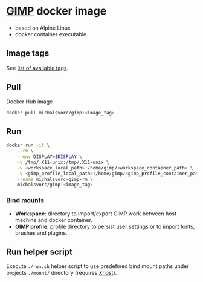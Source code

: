 # [GIMP](https://www.gimp.org/) docker image
- based on Alpine Linux
- docker container executable

## Image tags
See [list of available tags](https://hub.docker.com/repository/docker/michalsvorc/gimp/tags).

## Pull
Docker Hub image
```sh
docker pull michalsvorc/gimp:<image_tag>
```

## Run
```sh
docker run -it \
    --rm \
    --env DISPLAY=$DISPLAY \
    -v /tmp/.X11-unix:/tmp/.X11-unix \
    -v <workspace_local_path>:/home/gimp/<workspace_container_path> \
    -v <gimp_profile_local_path>:/home/gimp/<gimp_profile_container_path> \
    --name michalsvorc-gimp-rm \
    michalsvorc/gimp:<image_tag>
```

### Bind mounts
- **Workspace**: directory to import/export GIMP work between host machine and docker container.
- **GIMP profile**: [profile directory](https://www.gimp.org/tutorials/GIMPProfile/) to persist user settings or to import fonts, brushes and plugins.

## Run helper script
Execute `./run.sh` helper script to use predefined bind mount paths under projects `./mount/` directory (requires [Xhost](https://jlk.fjfi.cvut.cz/arch/manpages/man/xhost.1)).
